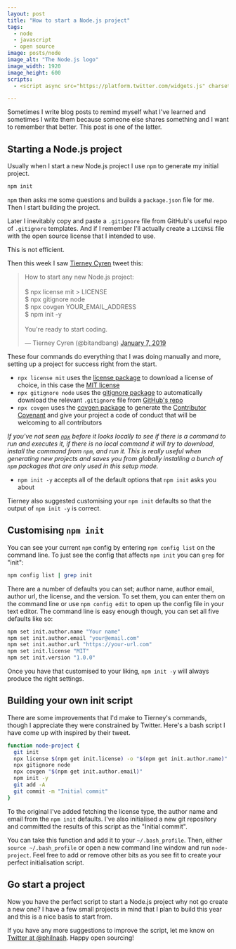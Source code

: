 ```yaml
---
layout: post
title: "How to start a Node.js project"
tags:
  - node
  - javascript
  - open source
image: posts/node
image_alt: "The Node.js logo"
image_width: 1920
image_height: 600
scripts:
  - <script async src="https://platform.twitter.com/widgets.js" charset="utf-8"></script>

---
```


Sometimes I write blog posts to remind myself what I've learned and sometimes I write them because someone else shares something and I want to remember that better. This post is one of the latter.

## Starting a Node.js project

Usually when I start a new Node.js project I use `npm` to generate my initial project.

```bash
npm init
```

`npm` then asks me some questions and builds a `package.json` file for me. Then I start building the project.

Later I inevitably copy and paste a `.gitignore` file from GitHub's useful repo of `.gitignore` templates. And if I remember I'll actually create a `LICENSE` file with the open source license that I intended to use.

This is not efficient.

Then this week I saw [Tierney Cyren](https://twitter.com/bitandbang) tweet this:

<blockquote class="twitter-tweet" data-lang="en"><p lang="en" dir="ltr">How to start any new Node.js project:<br><br>$ npx license mit &gt; LICENSE<br>$ npx gitignore node<br>$ npx covgen YOUR_EMAIL_ADDRESS<br>$ npm init -y<br><br>You&#39;re ready to start coding.</p>&mdash; Tierney Cyren (@bitandbang) <a href="https://twitter.com/bitandbang/status/1082331715471925250?ref_src=twsrc%5Etfw">January 7, 2019</a></blockquote>

These four commands do everything that I was doing manually and more, setting up a project for success right from the start.

* `npx license mit` uses the [license package](https://www.npmjs.com/package/license) to download a license of choice, in this case the [MIT license](https://opensource.org/licenses/MIT)
* `npx gitignore node` uses the [gitignore package](https://www.npmjs.com/package/gitignore) to automatically download the relevant `.gitignore` file from [GitHub's repo](https://github.com/github/gitignore)
* `npx covgen` uses the [covgen package](https://www.npmjs.com/package/covgen) to generate the [Contributor Covenant](https://www.contributor-covenant.org/) and give your project a code of conduct that will be welcoming to all contributors

_If you've not seen [`npx`](https://www.npmjs.com/package/npx) before it looks locally to see if there is a command to run and executes it, if there is no local command it will try to download, install the command from `npm`, and run it. This is really useful when generating new projects and saves you from globally installing a bunch of `npm` packages that are only used in this setup mode._

* `npm init -y` accepts all of the default options that `npm init` asks you about

Tierney also suggested customising your `npm init` defaults so that the output of `npm init -y` is correct.

## Customising `npm init`

You can see your current `npm` config by entering `npm config list` on the command line. To just see the config that affects `npm init` you can `grep` for "init":

```bash
npm config list | grep init
```

There are a number of defaults you can set; author name, author email, author url, the license, and the version. To set them, you can enter them on the command line or use `npm config edit` to open up the config file in your text editor. The command line is easy enough though, you can set all five defaults like so:

```bash
npm set init.author.name "Your name"
npm set init.author.email "your@email.com"
npm set init.author.url "https://your-url.com"
npm set init.license "MIT"
npm set init.version "1.0.0"
```

Once you have that customised to your liking, `npm init -y` will always produce the right settings.

## Building your own init script

There are some improvements that I'd make to Tierney's commands, though I appreciate they were constrained by Twitter. Here's a bash script I have come up with inspired by their tweet.

```bash
function node-project {
  git init
  npx license $(npm get init.license) -o "$(npm get init.author.name)" > LICENSE
  npx gitignore node
  npx covgen "$(npm get init.author.email)"
  npm init -y
  git add -A
  git commit -m "Initial commit"
}
```

To the original I've added fetching the license type, the author name and email from the `npm init` defaults. I've also initialised a new git repository and committed the results of this script as the "Initial commit".

You can take this function and add it to your `~/.bash_profile`. Then, either `source ~/.bash_profile` or open a new command line window and run `node-project`. Feel free to add or remove other bits as you see fit to create your perfect initialisation script.

## Go start a project

Now you have the perfect script to start a Node.js project why not go create a new one? I have a few small projects in mind that I plan to build this year and this is a nice basis to start from.

If you have any more suggestions to improve the script, let me know on [Twitter at @philnash](https://twitter.com). Happy open sourcing!